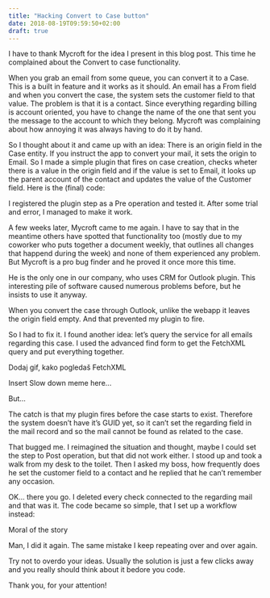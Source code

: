 ```yaml
---
title: "Hacking Convert to Case button"
date: 2018-08-19T09:59:50+02:00
draft: true
---
```




I have to thank Mycroft for the idea I present in this blog post. This time he complained about the Convert to case functionality.

When you grab an email from some queue, you can convert it to a Case. This is a built in feature and it works as it should. An email has a From field and when you convert the case, the system sets the customer field to that value. The problem is that it is a contact. Since everything regarding billing is account oriented, you have to change the name of the one that sent you the message to the account to which they belong. Mycroft was complaining about how annoying it was always having to do it by hand.



So I thought about it and came up with an idea: There is an origin field in the Case entity. If you instruct the app to convert your mail, it sets the origin to Email. So I made a simple plugin that fires on case creation, checks wheter there is a value in the origin field and if the value is set to Email, it looks up the parent account of the contact and updates the value of the Customer field. Here is the (final) code:



I registered the plugin step as a Pre operation and tested it. After some trial and error, I managed to make it work.



A few weeks later, Mycroft came to me again. I have to say that in the meantime others have spotted that functionality too (mostly due to my coworker who puts together a document weekly, that outlines all changes that happend during the week) and none of them experienced any problem. But Mycroft is a pro bug finder and he proved it once more this time.



He is the only one in our company, who uses CRM for Outlook plugin. This interesting pile of software caused numerous problems before, but he insists to use it anyway.



When you convert the case through Outlook, unlike the webapp it leaves the origin field empty. And that prevented my plugin to fire.



So I had to fix it. I found another idea: let’s query the service for all emails regarding this case. I used the advanced find form to get the FetchXML query and put everything together.



Dodaj gif, kako pogledaš FetchXML



Insert Slow down meme here...



But...



The catch is that my plugin fires before the case starts to exist. Therefore the system doesn’t have it’s GUID yet, so it can’t set the regarding field in the mail record and so the mail cannot be found as related to the case.



That bugged me. I reimagined the situation and thought, maybe I could set the step to Post operation, but that did not work either. I stood up and took a walk from my desk to the toilet. Then I asked my boss, how frequently does he set the customer field to a contact and he replied that he can’t remember any occasion.



OK... there you go. I deleted every check connected to the regarding mail and that was it. The code became so simple, that I set up a workflow instead:



Moral of the story

Man, I did it again. The same mistake I keep repeating over and over again.

Try not to overdo your ideas. Usually the solution is just a few clicks away and you really should think about it bedore you code.

Thank you, for your attention!